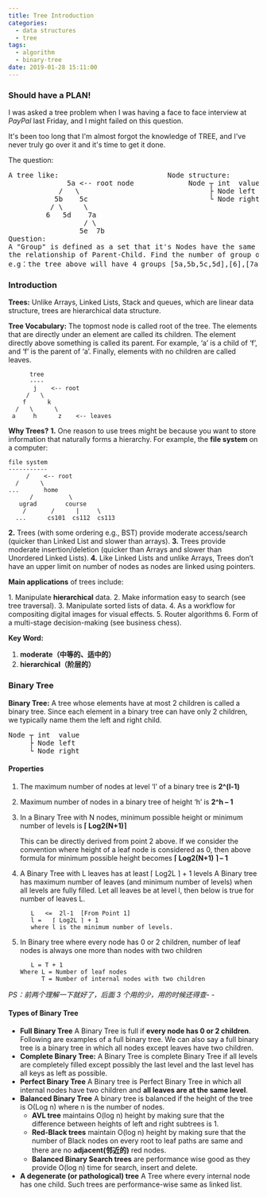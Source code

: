 ```yaml
---
title: Tree Introduction
categories:
  - data structures
  - tree
tags:
  - algorithm
  - binary-tree
date: 2019-01-28 15:11:00
---
```


### Should have a PLAN!

I was asked a tree problem when I was having a face to face interview at _PayPal_ last Friday, and I might failed on this question.

It's been too long that I'm almost forgot the knowledge of TREE, and I've never truly go over it and it's time to get it done.

The question:

<pre class="nhi">
A tree like:                          Node structure:
              5a &lt;-- root node             Node ┬ int  value
            /   \                               ├ Node left
           5b    5c                             └ Node right
          / \     \
         6   5d    7a
                  / \
                 5e  7b
Question: 
A "Group" is defined as a set that it's Nodes have the same value and within 
the relationship of Parent-Child. Find the number of group of provided tree.
e.g：the tree above will have 4 groups [5a,5b,5c,5d],[6],[7a,7b],[5e]
</pre>

### Introduction

**Trees:** Unlike Arrays, Linked Lists, Stack and queues, which are linear data structure, trees are hierarchical data structure.

**Tree Vocabulary:** The topmost node is called root of the tree. The elements that are directly under an element are called its children. The element directly above something is called its parent. For example, ‘a’ is a child of ‘f’, and ‘f’ is the parent of ‘a’. Finally, elements with no children are called leaves.

```
      tree
      ----
       j    <-- root
     /   \
    f      k
  /   \      \
 a     h      z    <-- leaves
```

**Why Trees?**
**1.** One reason to use trees might be because you want to store information that naturally forms a hierarchy. For example, the **file system** on a computer:

```
file system
-----------
     /    <-- root
  /      \
...       home
      /          \
   ugrad        course
    /       /      |     \
  ...      cs101  cs112  cs113
```

**2.** Trees (with some ordering e.g., BST) provide moderate access/search (quicker than Linked List and slower than arrays).
**3.** Trees provide moderate insertion/deletion (quicker than Arrays and slower than Unordered Linked Lists).
**4.** Like Linked Lists and unlike Arrays, Trees don’t have an upper limit on number of nodes as nodes are linked using pointers.

**Main applications** of trees include:

1. Manipulate **hierarchical** data.
2. Make information easy to search (see tree traversal).
3. Manipulate sorted lists of data.
4. As a workflow for compositing digital images for visual effects.
5. Router algorithms
6. Form of a multi-stage decision-making (see business chess).

**Key Word:**

1. **moderate（中等的、适中的）**
2. **hierarchical（阶层的）**

### Binary Tree

**Binary Tree:** A tree whose elements have at most 2 children is called a binary tree. Since each element in a binary tree can have only 2 children, we typically name them the left and right child.

<pre>
Node ┬ int  value
     ├ Node left
     └ Node right
</pre>

#### Properties

1. The maximum number of nodes at level ‘l’ of a binary tree is **2^(l-1)**
2. Maximum number of nodes in a binary tree of height ‘h’ is **2^h – 1**
3. In a Binary Tree with N nodes, minimum possible height or minimum number of levels is **⌈ Log2(N+1)⌉**

   This can be directly derived from point 2 above. If we consider the convention where height of a leaf node is considered as 0, then above formula for minimum possible height becomes **⌈ Log2(N+1) ⌉ – 1**

4. A Binary Tree with L leaves has at least ⌈ Log2L ⌉ + 1 levels
   A Binary tree has maximum number of leaves (and minimum number of levels) when all levels are fully filled. Let all leaves be at level l, then below is true for number of leaves L.

   ```
      L   <=  2l-1  [From Point 1]
      l =   ⌈ Log2L ⌉ + 1
      where l is the minimum number of levels.
   ```

5. In Binary tree where every node has 0 or 2 children, number of leaf nodes is always one more than nodes with two children

   ```
      L = T + 1
   Where L = Number of leaf nodes
         T = Number of internal nodes with two children
   ```

_PS：前两个理解一下就好了，后面 3 个用的少，用的时候还得查- -_

#### Types of Binary Tree

- **Full Binary Tree** A Binary Tree is full if **every node has 0 or 2 children**. Following are examples of a full binary tree. We can also say a full binary tree is a binary tree in which all nodes except leaves have two children.
- **Complete Binary Tree:** A Binary Tree is complete Binary Tree if all levels are completely filled except possibly the last level and the last level has all keys as left as possible.
- **Perfect Binary Tree** A Binary tree is Perfect Binary Tree in which all internal nodes have two children and **all leaves are at the same level**.
- **Balanced Binary Tree**
  A binary tree is balanced if the height of the tree is O(Log n) where n is the number of nodes.
  - **AVL tree** maintains O(log n) height by making sure that the difference between heights of left and right subtrees is 1.
  - **Red-Black trees** maintain O(log n) height by making sure that the number of Black nodes on every root to leaf paths are same and there are no **adjacent(邻近的)** red nodes.
  - **Balanced Binary Search trees** are performance wise good as they provide O(log n) time for search, insert and delete.
- **A degenerate (or pathological) tree** A Tree where every internal node has one child. Such trees are performance-wise same as linked list.
